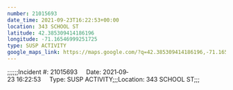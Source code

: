 ```yaml
---
number: 21015693
date_time: 2021-09-23T16:22:53+00:00
location: 343 SCHOOL ST
latitude: 42.385309414186196
longitude: -71.16546999251725
type: SUSP ACTIVITY
google_maps_link: https://maps.google.com/?q=42.385309414186196,-71.16546999251725
---
```


;;;;;;Incident #: 21015693     Date: 2021‐09‐23 16:22:53     Type: SUSP ACTIVITY;;;Location: 343 SCHOOL ST;;;
